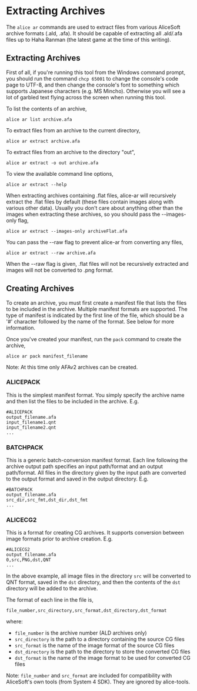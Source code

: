 Extracting Archives
===================

The `alice ar` commands are used to extract files from various AliceSoft
archive formats (.ald, .afa). It should be capable of extracting all .ald/.afa
files up to Haha Ranman (the latest game at the time of this writing).

Extracting Archives
-------------------

First of all, if you're running this tool from the Windows command prompt, you
should run the command `chcp 65001` to change the console's code page to UTF-8,
and then change the console's font to something which supports Japanese
characters (e.g. MS Mincho). Otherwise you will see a lot of garbled text
flying across the screen when running this tool.

To list the contents of an archive,

    alice ar list archive.afa

To extract files from an archive to the current directory,

    alice ar extract archive.afa

To extract files from an archive to the directory "out",

    alice ar extract -o out archive.afa

To view the available command line options,

    alice ar extract --help

When extracting archives containing .flat files, alice-ar will recursively
extract the .flat files by default (these files contain images along with
various other data). Usually you don't care about anything other than the
images when extracting these archives, so you should pass the --images-only
flag,

    alice ar extract --images-only archiveFlat.afa

You can pass the --raw flag to prevent alice-ar from converting any files,

    alice ar extract --raw archive.afa

When the --raw flag is given, .flat files will not be recursively extracted and
images will not be converted to .png format.

Creating Archives
-----------------

To create an archive, you must first create a manifest file that lists the files
to be included in the archive. Multiple manifest formats are supported. The type
of manifest is indicated by the first line of the file, which should be a '#'
character followed by the name of the format. See below for more information.

Once you've created your manifest, run the `pack` command to create the archive,

    alice ar pack manifest_filename
    
Note: At this time only AFAv2 archives can be created.

### ALICEPACK

This is the simplest manifest format. You simply specify the archive name and
then list the files to be included in the archive. E.g.

    #ALICEPACK
    output_filename.afa
    input_filename1.qnt
    input_filename2.qnt
    ...
    
### BATCHPACK

This is a generic batch-conversion manifest format. Each line following the
archive output path specifies an input path/format and an output path/format.
All files in the directory given by the input path are converted to the output
format and saved in the output directory. E.g.

    #BATCHPACK
    output_filename.afa
    src_dir,src_fmt,dst_dir,dst_fmt
    ...

### ALICECG2

This is a format for creating CG archives. It supports conversion between image
formats prior to archive creation. E.g.

    #ALICECG2
    output_filename.afa
    0,src,PNG,dst,QNT
    ...

In the above example, all image files in the directory `src` will be converted
to QNT format, saved in the `dst` directory, and then the contents of the `dst`
directory will be added to the archive.

The format of each line in the file is,

    file_number,src_directory,src_format,dst_directory,dst_format

where:

* `file_number` is the archive number (ALD archives only)
* `src_directory` is the path to a directory containing the source CG files
* `src_format` is the name of the image format of the source CG files
* `dst_directory` is the path to the directory to store the converted CG files
* `dst_format` is the name of the image format to be used for converted CG files

Note: `file_number` and `src_format` are included for compatibility with
AliceSoft's own tools (from System 4 SDK). They are ignored by alice-tools.
